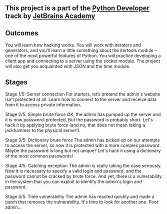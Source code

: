 ## This project is a part of the [Python Developer](https://hyperskill.org/onboarding/tracks/2) track by [JetBrains Academy](https://hyperskill.org/projects/80?track=2)

## Outcomes
You will learn how hacking works. You will work with iterators and generators, and you’ll learn a little something about the itertools module – 
one of the most powerful features of Python. You will practice developing a client app and connecting to a server using the socket module. 
The project will also get you acquainted with JSON and the time module.

## Stages
Stage 1/5: Server connection
For starters, let’s pretend the admin's website isn't protected at all. Learn how to connect to the server and receive data from it to access private information.

Stage 2/5: Simple brute force
OK, the admin has pumped up the server and it is now password-protected. But the password is probably short. Let's hack it by applying brute force (and no, that does not mean taking a jackhammer to the physical server!).

Stage 3/5: Dictionary brute force
The admin has picked up on our attempts to access the server, so now it is protected with a more complex password. Maybe the password is long but not unique? Let's hack it using a dictionary of the most common passwords!

Stage 4/5: Catching exception
The admin is really taking the case seriously. Now it is necessary to specify a valid login and password, and the password cannot be cracked by brute force. And yet, there is a vulnerability in the system that you can exploit to identify the admin's login and password.

Stage 5/5: Time vulnerability
The admin has reacted quickly and made a patch that removes the vulnerability. It's time to look for another one. Poor admin…
